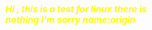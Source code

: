 <h1 style="color:yellow;font-style:italic;">Hi , this is a test for linux
there is nothing I'm sorry
name:origin
</h1>
